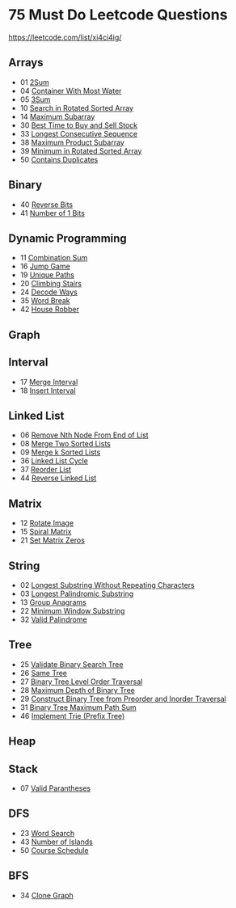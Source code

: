 # 75 Must Do Leetcode Questions
<https://leetcode.com/list/xi4ci4ig/>

## Arrays
- 01 [2Sum](https://leetcode.com/problems/two-sum)
- 04 [Container With Most Water](https://leetcode.com/problems/container-with-most-water)
- 05 [3Sum](https://leetcode.com/problems/3sum)
- 10 [Search in Rotated Sorted Array](https://leetcode.com/problems/search-in-rotated-sorted-array)
- 14 [Maximum Subarray](https://leetcode.com/problems/maximum-subarray)
- 30 [Best Time to Buy and Sell Stock](https://leetcode.com/problems/best-time-to-buy-and-sell-stock)
- 33 [Longest Consecutive Sequence](https://leetcode.com/problems/longest-consecutive-sequence)
- 38 [Maximum Product Subarray](https://leetcode.com/problems/maximum-product-subarray)
- 39 [Minimum in Rotated Sorted Array](https://leetcode.com/problems/find-minimum-in-rotated-sorted-array)
- 50 [Contains Duplicates](https://leetcode.com/problems/contains-duplicate)

## Binary
- 40 [Reverse Bits](https://leetcode.com/problems/reverse-bits)
- 41 [Number of 1 Bits](https://leetcode.com/problems/number-of-1-bits)

## Dynamic Programming
- 11 [Combination Sum](https://leetcode.com/problems/combination-sum)
- 16 [Jump Game](https://leetcode.com/problems/jump-game)
- 19 [Unique Paths](https://leetcode.com/problems/unique-paths)
- 20 [Climbing Stairs](https://leetcode.com/problems/climbing-stairs)
- 24 [Decode Ways](https://leetcode.com/problems/decode-ways)
- 35 [Word Break](https://leetcode.com/problems/word-break)
- 42 [House Robber](https://leetcode.com/problems/house-robber)

## Graph

## Interval
- 17 [Merge Interval](https://leetcode.com/problems/merge-intervals)
- 18 [Insert Interval](https://leetcode.com/problems/insert-interval)

## Linked List
- 06 [Remove Nth Node From End of List](https://leetcode.com/problems/remove-nth-node-from-end-of-list)
- 08 [Merge Two Sorted Lists](https://leetcode.com/problems/merge-two-sorted-lists)
- 09 [Merge k Sorted Lists](https://leetcode.com/problems/merge-k-sorted-lists)
- 36 [Linked List Cycle](https://leetcode.com/problems/linked-list-cycle)
- 37 [Reorder List](https://leetcode.com/problems/reorder-list)
- 44 [Reverse Linked List](https://leetcode.com/problems/reverse-linked-list)

## Matrix
- 12 [Rotate Image](https://leetcode.com/problems/rotate-image)
- 15 [Spiral Matrix](https://leetcode.com/problems/spiral-matrix)
- 21 [Set Matrix Zeros](https://leetcode.com/problems/set-matrix-zeroes)

## String
- 02 [Longest Substring Without Repeating Characters](https://leetcode.com/problems/longest-substring-without-repeating-characters)
- 03 [Longest Palindromic Substring](https://leetcode.com/problems/longest-palindromic-substring)
- 13 [Group Anagrams](https://leetcode.com/problems/group-anagrams)
- 22 [Minimum Window Substring](https://leetcode.com/problems/minimum-window-substring)
- 32 [Valid Palindrome](https://leetcode.com/problems/valid-palindrome)

## Tree
- 25 [Validate Binary Search Tree](https://leetcode.com/problems/validate-binary-search-tree)
- 26 [Same Tree](https://leetcode.com/problems/same-tree)
- 27 [Binary Tree Level Order Traversal](https://leetcode.com/problems/binary-tree-level-order-traversal)
- 28 [Maximum Depth of Binary Tree](https://leetcode.com/problems/maximum-depth-of-binary-tree)
- 29 [Construct Binary Tree from Preorder and Inorder Traversal](https://leetcode.com/problems/construct-binary-tree-from-preorder-and-inorder-traversal)
- 31 [Binary Tree Maximum Path Sum](https://leetcode.com/problems/binary-tree-maximum-path-sum)
- 46 [Implement Trie (Prefix Tree)](https://leetcode.com/problems/implement-trie-prefix-tree)

## Heap

## Stack
- 07 [Valid Parantheses](https://leetcode.com/problems/valid-parentheses)

## DFS
- 23 [Word Search](https://leetcode.com/problems/word-search)
- 43 [Number of Islands](https://leetcode.com/problems/number-of-islands)
- 50 [Course Schedule](https://leetcode.com/problems/course-schedule)

## BFS
- 34 [Clone Graph](https://leetcode.com/problems/clone-graph)
